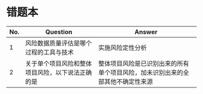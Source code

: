 # 错题本

No. | Question | Answer
---|---|---
1 | 风险数据质量评估是哪个过程的工具与技术 | 实施风险定性分析
2 | 关于单个项目风险和整体项目风险，以下说法正确的是 | 整体项目风险是已识别出来的所有单个项目风险，加未识别出来的全部其他不确定性来源
